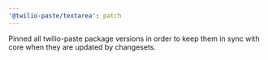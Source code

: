 ```yaml
---
'@twilio-paste/textarea': patch
---
```


Pinned all twilio-paste package versions in order to keep them in sync with core when they are updated by changesets.
